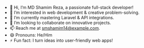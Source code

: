 - 👋 Hi, I’m MD Shamim Reza, a passionate full-stack developer!
- 👀 I’m interested in web development & creative problem-solving.
- 🌱 I’m currently mastering Laravel & API integrations.
- 💞️ I’m looking to collaborate on innovative projects.      
- 📫 Reach me at smshamim14@example.com.
- 😄 Pronouns: He/Him
- ⚡ Fun fact: I turn ideas into user-friendly web apps!

